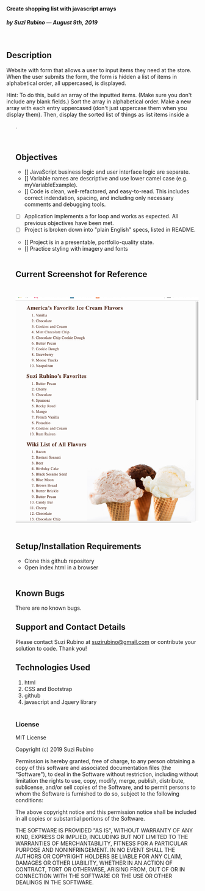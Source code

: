 
#### Create shopping list with javascript arrays
#### _**by Suzi Rubino — August 9th, 2019**_
<br>

## Description
Website with form that allows a user to input items they need at the store.
When the user submits the form, the form is hidden a list of items in alphabetical order, all uppercased, is displayed.

Hint: To do this, build an array of the inputted items. (Make sure you don't include any blank fields.) Sort the array in alphabetical order. Make a new array with each entry uppercased (don't just uppercase them when you display them). Then, display the sorted list of things as list items inside a <ul>.

<br>

## Objectives
- [] JavaScript business logic and user interface logic are separate.
- [] Variable names are descriptive and use lower camel case (e.g. myVariableExample).
- [] Code is clean, well-refactored, and easy-to-read. This includes correct indendation, spacing, and including only necessary comments and debugging tools.
- [ ] Application implements a for loop and works as expected.
All previous objectives have been met.
- [ ] Project is broken down into "plain English" specs, listed in README.
- [] Project is in a presentable, portfolio-quality state.
- [] Practice styling with imagery and fonts

<br>

## Current Screenshot for Reference
<br>

![alt text](https://raw.githubusercontent.com/rerun1/iceCreamFlavors/master/img/screenShot8-9-19.png)
<br>
<br>

## Setup/Installation Requirements
* Clone this github repository
* Open index.html in a browser
<br>

## Known Bugs
 There are no known bugs.
 <br>

## Support and Contact Details
Please contact Suzi Rubino at suzirubino@gmail.com or contribute your solution to code. Thank you!
<br>

## Technologies Used
1. html
2. CSS and Bootstrap
3. github
4. javascript and Jquery library

<br>

### License
MIT License

Copyright (c) 2019 Suzi Rubino

Permission is hereby granted, free of charge, to any person obtaining a copy
of this software and associated documentation files (the "Software"), to deal
in the Software without restriction, including without limitation the rights
to use, copy, modify, merge, publish, distribute, sublicense, and/or sell
copies of the Software, and to permit persons to whom the Software is
furnished to do so, subject to the following conditions:

The above copyright notice and this permission notice shall be included in all
copies or substantial portions of the Software.

THE SOFTWARE IS PROVIDED "AS IS", WITHOUT WARRANTY OF ANY KIND, EXPRESS OR
IMPLIED, INCLUDING BUT NOT LIMITED TO THE WARRANTIES OF MERCHANTABILITY,
FITNESS FOR A PARTICULAR PURPOSE AND NONINFRINGEMENT. IN NO EVENT SHALL THE
AUTHORS OR COPYRIGHT HOLDERS BE LIABLE FOR ANY CLAIM, DAMAGES OR OTHER
LIABILITY, WHETHER IN AN ACTION OF CONTRACT, TORT OR OTHERWISE, ARISING FROM,
OUT OF OR IN CONNECTION WITH THE SOFTWARE OR THE USE OR OTHER DEALINGS IN THE
SOFTWARE.
